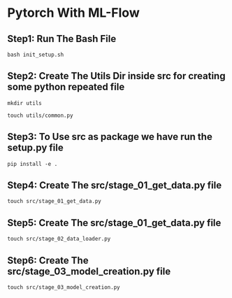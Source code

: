 # Pytorch With ML-Flow

## Step1: Run The Bash File
```
bash init_setup.sh
```

## Step2: Create The Utils Dir inside src for creating some python repeated file
```
mkdir utils
```
```
touch utils/common.py
```

## Step3: To Use src as package we have run the setup.py file
```
pip install -e .
```

## Step4: Create The src/stage_01_get_data.py file 
```
touch src/stage_01_get_data.py
```

## Step5: Create The src/stage_01_get_data.py file 
```
touch src/stage_02_data_loader.py
```

## Step6: Create The src/stage_03_model_creation.py file 
```
touch src/stage_03_model_creation.py
```